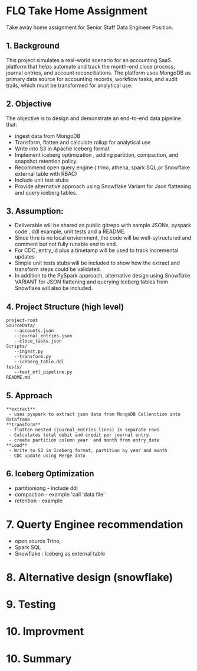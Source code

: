 # FLQ Take Home Assignment
Take away home assignment for Senior Staff Data Engineer Position. 

## 1. Background
This project simulates a real-world scenario for an accounting SaaS platform that helps automate and track the month-end close process, journal entries, and account reconciliations. The platform uses MongoDB as primary data source for accounting records, workflow tasks, and audit trails, which must be transformed for analytical use.

## 2. Objective

 The objective is to design and demonstrate an end-to-end data pipeline that: 
 - ingest data from MongoDB
 - Transform, flatten and calculate rollup for analytical use
 - Write into S3 in Apache Iceberg format
 - Implement iceberg optimization , adding partition, compaction, and snapshot retention policy.
 - Recommend open query engine (  trino, athena, spark SQL,or Snowflake external table with RBAC)
 - Include unit test stubs
 - Provide alternative approach using Snowflake Variant for Json flattening and query iceberg tables.

## 3. Assumption:

   - Deliverable will be shared as public gitrepo with sample JSONs, pyspark code , ddl example, unit tests and a README.
   - Since thre is no local enviornment, the code will be well-sytructured and comment but not fully runable end to end.
   - For CDC, entry_id plus a timetamp will be used to track incremental updates
   - Simple unit tests stubs will be included to show how the extract and transform steps could be validated.
   - In addition to the PySpark approach,  alternative design using Snowflake VARIANT for JSON flattening and querying Iceberg tables from Snowflake will also be
included.

  
## 4. Project Structure (high level)
    project-root
    SourceData/
       --accounts.json
       --journal_entries.json
       --close_tasks.json
    Scripts/
       --ingest.py
       --transform.py
       --iceberg_table.ddl
    tests/
       --test_etl_pipeline.py
    README.md  

## 5. Approach
    **extract**
     - uses pyspark to extract json data from MongoDB Collenction into dataframe
    **transform**
     - flatten nested (journal_entries.lines) in separate rows
     - Calculates total debit and credit per journal entry.
     - create partition column year  and month from entry_date
    **Load**
     - Write to S3 in Iceberg format, partition by year and month
     - CDC update using Merge Into 
      
     
## 6. Iceberg Optimization
   - partitioniong - include ddl 
   - compaction - example 'call 'data file'
   - retention - example
# 7. Querty Enginee recommendation 
   - open source Trino,
   - Spark SQL
   - Snowflake : Iceberg as external table
 # 8. Alternative design (snowflake)

 # 9. Testing

 # 10. Improvment 

 # 10. Summary
 
    
    
